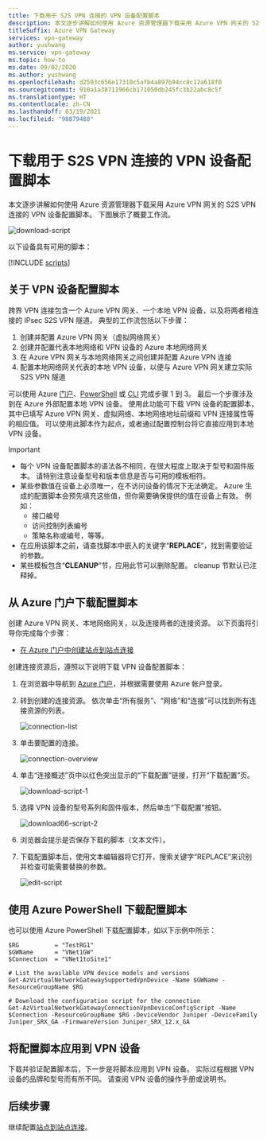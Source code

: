 ```yaml
---
title: 下载用于 S2S VPN 连接的 VPN 设备配置脚本
description: 本文逐步讲解如何使用 Azure 资源管理器下载采用 Azure VPN 网关的 S2S VPN 连接的 VPN 设备配置脚本。
titleSuffix: Azure VPN Gateway
services: vpn-gateway
author: yushwang
ms.service: vpn-gateway
ms.topic: how-to
ms.date: 09/02/2020
ms.author: yushwang
ms.openlocfilehash: d2593c656e17310c5afb4a897b94cc8c12a618f0
ms.sourcegitcommit: 910a1a38711966cb171050db245fc3b22abc8c5f
ms.translationtype: HT
ms.contentlocale: zh-CN
ms.lasthandoff: 03/19/2021
ms.locfileid: "98879488"
---
```

# <a name="download-vpn-device-configuration-scripts-for-s2s-vpn-connections"></a>下载用于 S2S VPN 连接的 VPN 设备配置脚本

本文逐步讲解如何使用 Azure 资源管理器下载采用 Azure VPN 网关的 S2S VPN 连接的 VPN 设备配置脚本。 下图展示了概要工作流。

![download-script](./media/vpn-gateway-download-vpndevicescript/downloaddevicescript.png)

以下设备具有可用的脚本：

[!INCLUDE [scripts](../../includes/vpn-gateway-device-configuration-scripts.md)]

## <a name="about-vpn-device-configuration-scripts"></a><a name="about"></a>关于 VPN 设备配置脚本

跨界 VPN 连接包含一个 Azure VPN 网关、一个本地 VPN 设备，以及将两者相连接的 IPsec S2S VPN 隧道。 典型的工作流包括以下步骤：

1. 创建并配置 Azure VPN 网关（虚拟网络网关）
2. 创建并配置代表本地网络和 VPN 设备的 Azure 本地网络网关
3. 在 Azure VPN 网关与本地网络网关之间创建并配置 Azure VPN 连接
4. 配置本地网络网关代表的本地 VPN 设备，以便与 Azure VPN 网关建立实际 S2S VPN 隧道

可以使用 Azure [门户](./tutorial-site-to-site-portal.md)、[PowerShell](vpn-gateway-create-site-to-site-rm-powershell.md) 或 [CLI](vpn-gateway-howto-site-to-site-resource-manager-cli.md) 完成步骤 1 到 3。 最后一个步骤涉及到在 Azure 外部配置本地 VPN 设备。 使用此功能可下载 VPN 设备的配置脚本，其中已填写 Azure VPN 网关、虚拟网络、本地网络地址前缀和 VPN 连接属性等的相应值。 可以使用此脚本作为起点，或者通过配置控制台将它直接应用到本地 VPN 设备。

> [!IMPORTANT]
> * 每个 VPN 设备配置脚本的语法各不相同，在很大程度上取决于型号和固件版本。 请特别注意设备型号和版本信息是否与可用的模板相符。
> * 某些参数值在设备上必须唯一，在不访问设备的情况下无法确定。 Azure 生成的配置脚本会预先填充这些值，但你需要确保提供的值在设备上有效。 例如：
>    * 接口编号
>    * 访问控制列表编号
>    * 策略名称或编号，等等。
> * 在应用该脚本之前，请查找脚本中嵌入的关键字“**REPLACE**”，找到需要验证的参数。
> * 某些模板包含“**CLEANUP**”节，应用此节可以删除配置。 cleanup 节默认已注释掉。

## <a name="download-the-configuration-script-from-azure-portal"></a>从 Azure 门户下载配置脚本

创建 Azure VPN 网关、本地网络网关，以及连接两者的连接资源。 以下页面将引导你完成每个步骤：

* [在 Azure 门户中创建站点到站点连接](./tutorial-site-to-site-portal.md)

创建连接资源后，遵照以下说明下载 VPN 设备配置脚本：

1. 在浏览器中导航到 [Azure 门户](https://portal.azure.com)，并根据需要使用 Azure 帐户登录。
2. 转到创建的连接资源。 依次单击“所有服务”、“网络”和“连接”可以找到所有连接资源的列表。

    ![connection-list](./media/vpn-gateway-download-vpndevicescript/connectionlist.png)

3. 单击要配置的连接。

    ![connection-overview](./media/vpn-gateway-download-vpndevicescript/connectionoverview.png)

4. 单击“连接概述”页中以红色突出显示的“下载配置”链接，打开“下载配置”页。

    ![download-script-1](./media/vpn-gateway-download-vpndevicescript/downloadscript-1.png)

5. 选择 VPN 设备的型号系列和固件版本，然后单击“下载配置”按钮。

    ![download66-script-2](./media/vpn-gateway-download-vpndevicescript/downloadscript-2.PNG)

6. 浏览器会提示是否保存下载的脚本（文本文件）。
7. 下载配置脚本后，使用文本编辑器将它打开，搜索关键字“REPLACE”来识别并检查可能需要替换的参数。

    ![edit-script](./media/vpn-gateway-download-vpndevicescript/editscript.png)

## <a name="download-the-configuration-script-using-azure-powershell"></a>使用 Azure PowerShell 下载配置脚本



也可以使用 Azure PowerShell 下载配置脚本，如以下示例中所示：

```azurepowershell-interactive
$RG          = "TestRG1"
$GWName      = "VNet1GW"
$Connection  = "VNet1toSite1"

# List the available VPN device models and versions
Get-AzVirtualNetworkGatewaySupportedVpnDevice -Name $GWName -ResourceGroupName $RG

# Download the configuration script for the connection
Get-AzVirtualNetworkGatewayConnectionVpnDeviceConfigScript -Name $Connection -ResourceGroupName $RG -DeviceVendor Juniper -DeviceFamily Juniper_SRX_GA -FirmwareVersion Juniper_SRX_12.x_GA
```

## <a name="apply-the-configuration-script-to-your-vpn-device"></a>将配置脚本应用到 VPN 设备

下载并验证配置脚本后，下一步是将脚本应用到 VPN 设备。 实际过程根据 VPN 设备的品牌和型号而有所不同。 请查阅 VPN 设备的操作手册或说明书。

## <a name="next-steps"></a>后续步骤

继续配置[站点到站点连接](./tutorial-site-to-site-portal.md)。